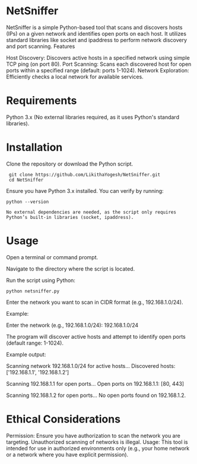# NetSniffer

NetSniffer is a simple Python-based tool that scans and discovers hosts (IPs) on a given network and identifies open ports on each host. It utilizes standard libraries like socket and ipaddress to perform network discovery and port scanning.
Features

Host Discovery: Discovers active hosts in a specified network using simple TCP ping (on port 80).
Port Scanning: Scans each discovered host for open ports within a specified range (default: ports 1-1024).
Network Exploration: Efficiently checks a local network for available services.

# Requirements

Python 3.x (No external libraries required, as it uses Python's standard libraries).

# Installation

Clone the repository or download the Python script.

     git clone https://github.com/LikithaYogesh/NetSniffer.git
     cd NetSniffer

Ensure you have Python 3.x installed. You can verify by running:

    python --version

    No external dependencies are needed, as the script only requires Python’s built-in libraries (socket, ipaddress).

# Usage

Open a terminal or command prompt.

Navigate to the directory where the script is located.

Run the script using Python:

    python netsniffer.py

Enter the network you want to scan in CIDR format (e.g., 192.168.1.0/24).

Example:

Enter the network (e.g., 192.168.1.0/24): 192.168.1.0/24

The program will discover active hosts and attempt to identify open ports (default range: 1-1024).

Example output:

Scanning network 192.168.1.0/24 for active hosts...
Discovered hosts: ['192.168.1.1', '192.168.1.2']

Scanning 192.168.1.1 for open ports...
Open ports on 192.168.1.1: [80, 443]

Scanning 192.168.1.2 for open ports...
No open ports found on 192.168.1.2.

# Ethical Considerations

Permission: Ensure you have authorization to scan the network you are targeting. Unauthorized scanning of networks is illegal.
Usage: This tool is intended for use in authorized environments only (e.g., your home network or a network where you have explicit permission).
